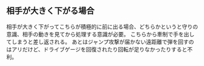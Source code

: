 ## 相手が大きく下がる場合

相手が大きく下がってこちらが積極的に前に出る場合、どちらかというと守りの意識、相手の動きを見てから処理する意識が必要。
こちらから牽制で手を出してしまうと差し返される。
あとはジャンプ攻撃が届かない遠距離で弾を回すのはアリだけど、ドライブゲージを回復されたり回転が足りなかったりすると不利。
